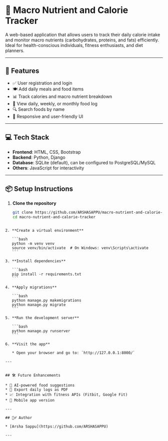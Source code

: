 
# 🥗 Macro Nutrient and Calorie Tracker

A web-based application that allows users to track their daily calorie intake and monitor macro nutrients (carbohydrates, proteins, and fats) efficiently. Ideal for health-conscious individuals, fitness enthusiasts, and diet planners.

---

## 🚀 Features

- ✅ User registration and login
- 🍽️ Add daily meals and food items
- 📊 Track calories and macro nutrient breakdown
- 📆 View daily, weekly, or monthly food log
- 🔍 Search foods by name
- 📱 Responsive and user-friendly UI

---

## 💻 Tech Stack

- **Frontend**: HTML, CSS, Bootstrap
- **Backend**: Python, Django
- **Database**: SQLite (default), can be configured to PostgreSQL/MySQL
- **Others**: JavaScript for interactivity

---

## 📦 Setup Instructions

1. **Clone the repository**
   ```bash
   git clone https://github.com/ARSHASAPPU/macro-nutrient-and-calorie-tracker.git
   cd macro-nutrient-and-calorie-tracker
````

2. **Create a virtual environment**

   ```bash
   python -m venv venv
   source venv/bin/activate  # On Windows: venv\Scripts\activate
   ```

3. **Install dependencies**

   ```bash
   pip install -r requirements.txt
   ```

4. **Apply migrations**

   ```bash
   python manage.py makemigrations
   python manage.py migrate
   ```

5. **Run the development server**

   ```bash
   python manage.py runserver
   ```

6. **Visit the app**

   * Open your browser and go to: `http://127.0.0.1:8000/`

---


## 🛠️ Future Enhancements

* 🧠 AI-powered food suggestions
* 🧾 Export daily logs as PDF
* 📈 Integration with fitness APIs (Fitbit, Google Fit)
* 📱 Mobile app version

---

## 🙋‍♂️ Author

* [Arsha Sappu](https://github.com/ARSHASAPPU)

---

